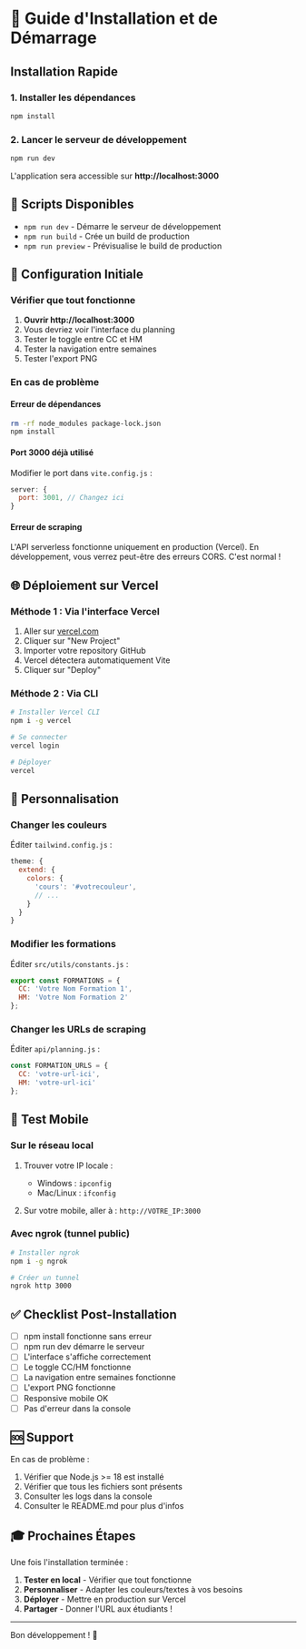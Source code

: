 # 🚀 Guide d'Installation et de Démarrage

## Installation Rapide

### 1. Installer les dépendances

```bash
npm install
```

### 2. Lancer le serveur de développement

```bash
npm run dev
```

L'application sera accessible sur **http://localhost:3000**

## 📝 Scripts Disponibles

- `npm run dev` - Démarre le serveur de développement
- `npm run build` - Crée un build de production
- `npm run preview` - Prévisualise le build de production

## 🔧 Configuration Initiale

### Vérifier que tout fonctionne

1. **Ouvrir http://localhost:3000**
2. Vous devriez voir l'interface du planning
3. Tester le toggle entre CC et HM
4. Tester la navigation entre semaines
5. Tester l'export PNG

### En cas de problème

#### Erreur de dépendances
```bash
rm -rf node_modules package-lock.json
npm install
```

#### Port 3000 déjà utilisé
Modifier le port dans `vite.config.js` :
```javascript
server: {
  port: 3001, // Changez ici
}
```

#### Erreur de scraping
L'API serverless fonctionne uniquement en production (Vercel). En développement, vous verrez peut-être des erreurs CORS. C'est normal !

## 🌐 Déploiement sur Vercel

### Méthode 1 : Via l'interface Vercel

1. Aller sur [vercel.com](https://vercel.com)
2. Cliquer sur "New Project"
3. Importer votre repository GitHub
4. Vercel détectera automatiquement Vite
5. Cliquer sur "Deploy"

### Méthode 2 : Via CLI

```bash
# Installer Vercel CLI
npm i -g vercel

# Se connecter
vercel login

# Déployer
vercel
```

## 🎨 Personnalisation

### Changer les couleurs

Éditer `tailwind.config.js` :
```javascript
theme: {
  extend: {
    colors: {
      'cours': '#votrecouleur',
      // ...
    }
  }
}
```

### Modifier les formations

Éditer `src/utils/constants.js` :
```javascript
export const FORMATIONS = {
  CC: 'Votre Nom Formation 1',
  HM: 'Votre Nom Formation 2'
};
```

### Changer les URLs de scraping

Éditer `api/planning.js` :
```javascript
const FORMATION_URLS = {
  CC: 'votre-url-ici',
  HM: 'votre-url-ici'
};
```

## 📱 Test Mobile

### Sur le réseau local

1. Trouver votre IP locale :
   - Windows : `ipconfig`
   - Mac/Linux : `ifconfig`

2. Sur votre mobile, aller à :
   `http://VOTRE_IP:3000`

### Avec ngrok (tunnel public)

```bash
# Installer ngrok
npm i -g ngrok

# Créer un tunnel
ngrok http 3000
```

## ✅ Checklist Post-Installation

- [ ] npm install fonctionne sans erreur
- [ ] npm run dev démarre le serveur
- [ ] L'interface s'affiche correctement
- [ ] Le toggle CC/HM fonctionne
- [ ] La navigation entre semaines fonctionne
- [ ] L'export PNG fonctionne
- [ ] Responsive mobile OK
- [ ] Pas d'erreur dans la console

## 🆘 Support

En cas de problème :

1. Vérifier que Node.js >= 18 est installé
2. Vérifier que tous les fichiers sont présents
3. Consulter les logs dans la console
4. Consulter le README.md pour plus d'infos

## 🎓 Prochaines Étapes

Une fois l'installation terminée :

1. **Tester en local** - Vérifier que tout fonctionne
2. **Personnaliser** - Adapter les couleurs/textes à vos besoins
3. **Déployer** - Mettre en production sur Vercel
4. **Partager** - Donner l'URL aux étudiants !

---

Bon développement ! 🚀

